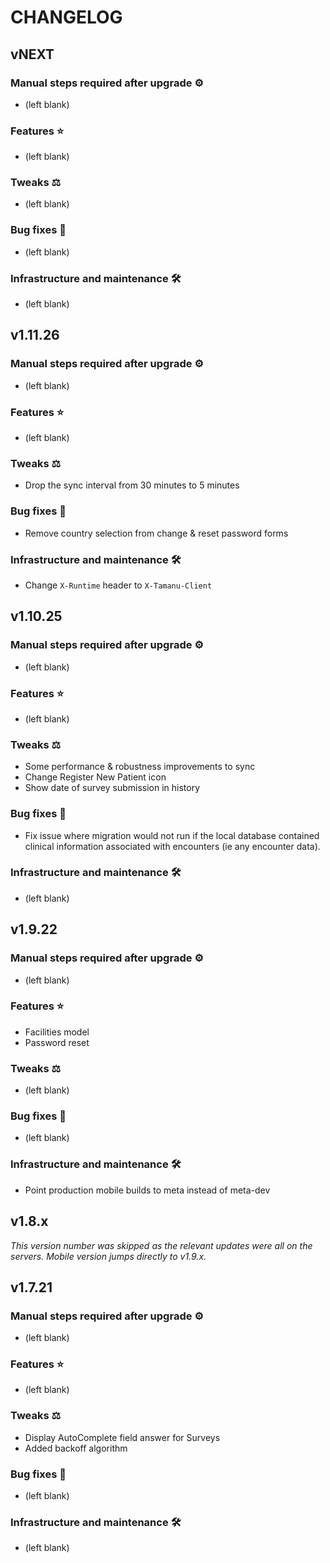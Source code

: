 # CHANGELOG

## vNEXT

### Manual steps required after upgrade ⚙

- (left blank)

### Features ⭐

- (left blank)

### Tweaks ⚖️

- (left blank)

### Bug fixes 🐛

- (left blank)

### Infrastructure and maintenance 🛠

- (left blank)

## v1.11.26

### Manual steps required after upgrade ⚙

- (left blank)

### Features ⭐

- (left blank)

### Tweaks ⚖️

- Drop the sync interval from 30 minutes to 5 minutes

### Bug fixes 🐛

- Remove country selection from change & reset password forms

### Infrastructure and maintenance 🛠

- Change `X-Runtime` header to `X-Tamanu-Client`

## v1.10.25

### Manual steps required after upgrade ⚙

- (left blank)

### Features ⭐

- (left blank)

### Tweaks ⚖️

- Some performance & robustness improvements to sync
- Change Register New Patient icon
- Show date of survey submission in history

### Bug fixes 🐛

- Fix issue where migration would not run if the local database contained
clinical information associated with encounters (ie any encounter data).

### Infrastructure and maintenance 🛠

- (left blank)

## v1.9.22

### Manual steps required after upgrade ⚙

- (left blank)

### Features ⭐

- Facilities model
- Password reset

### Tweaks ⚖️

- (left blank)

### Bug fixes 🐛

- (left blank)

### Infrastructure and maintenance 🛠

- Point production mobile builds to meta instead of meta-dev

## v1.8.x

_This version number was skipped as the relevant updates were all on the 
servers. Mobile version jumps directly to v1.9.x._

## v1.7.21

### Manual steps required after upgrade ⚙

- (left blank)

### Features ⭐

- (left blank)

### Tweaks ⚖️

- Display AutoComplete field answer for Surveys
- Added backoff algorithm

### Bug fixes 🐛

- (left blank)

### Infrastructure and maintenance 🛠

- (left blank)

